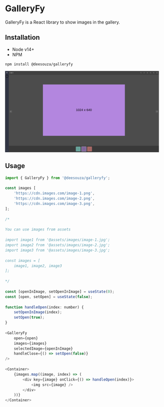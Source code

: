 # GalleryFy

GalleryFy is a React library to show images in the gallery.

## Installation

* Node v14+
* NPM

```bash
npm install @deesouza/galleryfy
```

![Example GalleryFy](./galleryfy.png)

## Usage

```js
import { GalleryFy } from '@deesouza/galleryfy';

const images [
    'https://cdn.images.com/image-1.png',
    'https://cdn.images.com/image-2.png',
    'https://cdn.images.com/image-3.png',
];

/*

You can use images from assets

import image1 from '@assets/images/image-1.jpg';
import image2 from '@assets/images/image-2.jpg';
import image3 from '@assets/images/image-3.jpg';

const images = [
    image1, image2, image3
];

*/

const [openInImage, setOpenInImage] = useState(0);
const [open, setOpen] = useState(false);

function handleOpen(index: number) {
    setOpenInImage(index);
    setOpen(true);
}

<GalleryFy
    open={open}
    images={images}
    selectedImage={openInImage}
    handleClose={() => setOpen(false)}
/>

<Container>
    {images.map((image, index) => (
        <div key={image} onClick={() => handleOpen(index)}>
            <img src={image} />
        </div>
    ))}
</Container>
``````